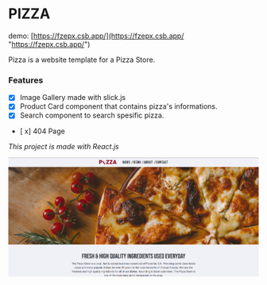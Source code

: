 # PIZZA 

demo: [https://fzepx.csb.app/](https://fzepx.csb.app/ "https://fzepx.csb.app/")

Pizza is a website template for a Pizza Store.

### Features

- [x] Image Gallery made with slick.js
- [x] Product Card component that contains pizza's informations.
- [x] Search component to search spesific pizza.
- [ x] 404 Page

*This project is made with React.js* 





[![](https://github.com/yagnurl/pizzaStore/blob/main/pizza-preview.png?raw=true)](https://github.com/yagnurl/pizzaStore/blob/main/pizza-preview.png?raw=true)


